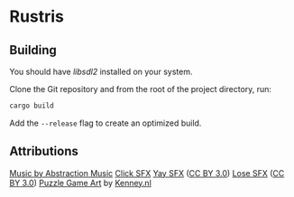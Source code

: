 # Rustris

## Building

You should have *libsdl2* installed on your system.

Clone the Git repository and from the root of the project directory, run:

```sh
cargo build
```

Add the `--release` flag to create an optimized build.

## Attributions

[Music by Abstraction Music](http://abstractionmusic.com/)
[Click SFX](https://freesound.org/people/kwahmah_02/sounds/256116/)
[Yay SFX](https://freesound.org/people/mlteenie/sounds/169233/) ([CC BY 3.0](https://creativecommons.org/licenses/by/3.0/))
[Lose SFX](https://freesound.org/people/V4cuum/sounds/348644/) ([CC BY 3.0](https://creativecommons.org/licenses/by/3.0/))
[Puzzle Game Art](https://opengameart.org/content/puzzle-game-art) by [Kenney.nl](http://kenney.nl/)
